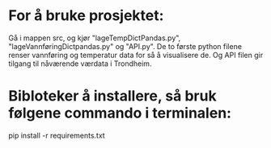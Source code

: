 # For å bruke prosjektet:

Gå i mappen src, og kjør "lageTempDictPandas.py", "lageVannføringDictpandas.py" og "API.py".
De to første python filene renser vannføring og temperatur data for så å visualisere de. 
Og API filen gir tilgang til nåværende værdata i Trondheim.   


# Bibloteker å installere, så bruk følgene commando i terminalen:

pip install -r requirements.txt 